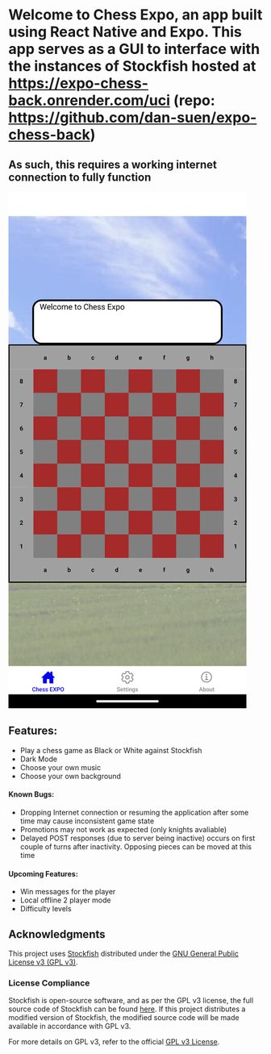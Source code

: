 # Welcome to Chess Expo, an app built using React Native and Expo. This app serves as a GUI to interface with the instances of Stockfish hosted at <https://expo-chess-back.onrender.com/uci> (repo: <https://github.com/dan-suen/expo-chess-back>)
## As such, this requires a working internet connection to fully function

![Screenshot](assets/images/Screenshot_20250210-161830.png)

## Features:
- Play a chess game as Black or White against Stockfish
- Dark Mode
- Choose your own music
- Choose your own background

#### Known Bugs: 
- Dropping Internet connection or resuming the application after some time may cause inconsistent game state
- Promotions may not work as expected (only knights avaliable)
- Delayed POST responses (due to server being inactive) occurs on first couple of turns after inactivity. Opposing pieces can be moved at this time

#### Upcoming Features:
- Win messages for the player
- Local offline 2 player mode
- Difficulty levels


## Acknowledgments

This project uses [Stockfish](https://stockfishchess.org/) distributed under the [GNU General Public License v3 (GPL v3)](https://www.gnu.org/licenses/gpl-3.0.txt).

### License Compliance

Stockfish is open-source software, and as per the GPL v3 license, the full source code of Stockfish can be found [here](https://github.com/official-stockfish/Stockfish). If this project distributes a modified version of Stockfish, the modified source code will be made available in accordance with GPL v3.

For more details on GPL v3, refer to the official [GPL v3 License](https://www.gnu.org/licenses/gpl-3.0.txt).
